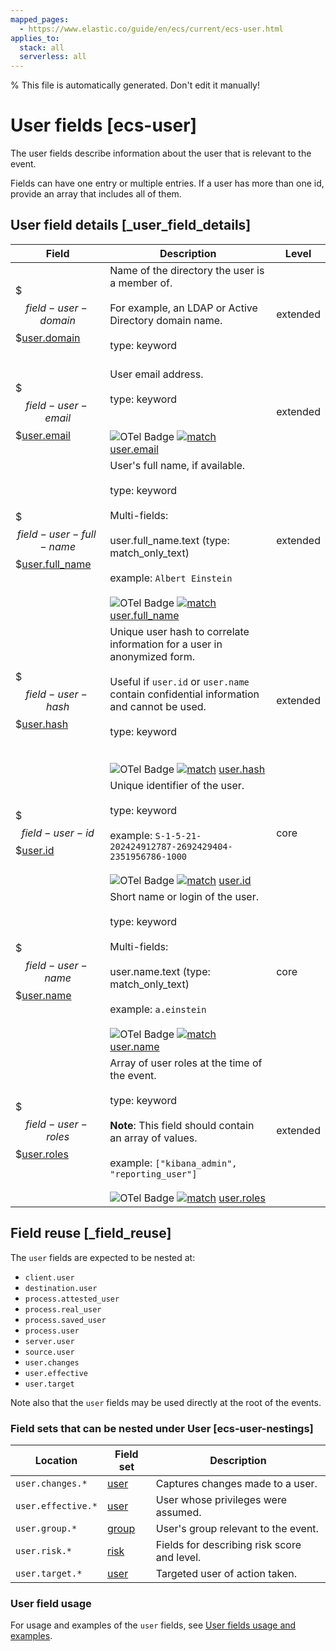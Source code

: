 ```yaml
---
mapped_pages:
  - https://www.elastic.co/guide/en/ecs/current/ecs-user.html
applies_to:
  stack: all
  serverless: all
---
```

% This file is automatically generated. Don't edit it manually!

# User fields [ecs-user]

The user fields describe information about the user that is relevant to the event.

Fields can have one entry or multiple entries. If a user has more than one id, provide an array that includes all of them.

## User field details [_user_field_details]

| Field | Description | Level |
| --- | --- | --- |
| $$$field-user-domain$$$[user.domain](#field-user-domain) | Name of the directory the user is a member of.<br><br>For example, an LDAP or Active Directory domain name.<br><br>type: keyword<br><br> | extended |
| $$$field-user-email$$$[user.email](#field-user-email) | User email address.<br><br>type: keyword<br><br><br>![OTel Badge](https://img.shields.io/badge/OpenTelemetry-4a5ca6?style=flat&logo=opentelemetry) [![match](https://img.shields.io/badge/match-93c93e?style=flat)](/reference/ecs-opentelemetry.md#ecs-opentelemetry-relation) [user.email](https://opentelemetry.io/docs/specs/semconv/attributes-registry/user/#user-email) | extended |
| $$$field-user-full-name$$$[user.full_name](#field-user-full-name) | User's full name, if available.<br><br>type: keyword<br><br>Multi-fields:<br><br>user.full_name.text (type: match_only_text)<br><br>example: `Albert Einstein`<br><br>![OTel Badge](https://img.shields.io/badge/OpenTelemetry-4a5ca6?style=flat&logo=opentelemetry) [![match](https://img.shields.io/badge/match-93c93e?style=flat)](/reference/ecs-opentelemetry.md#ecs-opentelemetry-relation) [user.full_name](https://opentelemetry.io/docs/specs/semconv/attributes-registry/user/#user-full-name) | extended |
| $$$field-user-hash$$$[user.hash](#field-user-hash) | Unique user hash to correlate information for a user in anonymized form.<br><br>Useful if `user.id` or `user.name` contain confidential information and cannot be used.<br><br>type: keyword<br><br><br>![OTel Badge](https://img.shields.io/badge/OpenTelemetry-4a5ca6?style=flat&logo=opentelemetry) [![match](https://img.shields.io/badge/match-93c93e?style=flat)](/reference/ecs-opentelemetry.md#ecs-opentelemetry-relation) [user.hash](https://opentelemetry.io/docs/specs/semconv/attributes-registry/user/#user-hash) | extended |
| $$$field-user-id$$$[user.id](#field-user-id) | Unique identifier of the user.<br><br>type: keyword<br><br>example: `S-1-5-21-202424912787-2692429404-2351956786-1000`<br><br>![OTel Badge](https://img.shields.io/badge/OpenTelemetry-4a5ca6?style=flat&logo=opentelemetry) [![match](https://img.shields.io/badge/match-93c93e?style=flat)](/reference/ecs-opentelemetry.md#ecs-opentelemetry-relation) [user.id](https://opentelemetry.io/docs/specs/semconv/attributes-registry/user/#user-id) | core |
| $$$field-user-name$$$[user.name](#field-user-name) | Short name or login of the user.<br><br>type: keyword<br><br>Multi-fields:<br><br>user.name.text (type: match_only_text)<br><br>example: `a.einstein`<br><br>![OTel Badge](https://img.shields.io/badge/OpenTelemetry-4a5ca6?style=flat&logo=opentelemetry) [![match](https://img.shields.io/badge/match-93c93e?style=flat)](/reference/ecs-opentelemetry.md#ecs-opentelemetry-relation) [user.name](https://opentelemetry.io/docs/specs/semconv/attributes-registry/user/#user-name) | core |
| $$$field-user-roles$$$[user.roles](#field-user-roles) | Array of user roles at the time of the event.<br><br>type: keyword<br><br>**Note**: This field should contain an array of values.<br><br>example: `["kibana_admin", "reporting_user"]`<br><br>![OTel Badge](https://img.shields.io/badge/OpenTelemetry-4a5ca6?style=flat&logo=opentelemetry) [![match](https://img.shields.io/badge/match-93c93e?style=flat)](/reference/ecs-opentelemetry.md#ecs-opentelemetry-relation) [user.roles](https://opentelemetry.io/docs/specs/semconv/attributes-registry/user/#user-roles) | extended |

## Field reuse [_field_reuse]

The `user` fields are expected to be nested at:

* `client.user`
* `destination.user`
* `process.attested_user`
* `process.real_user`
* `process.saved_user`
* `process.user`
* `server.user`
* `source.user`
* `user.changes`
* `user.effective`
* `user.target`

Note also that the `user` fields may be used directly at the root of the events.


### Field sets that can be nested under User [ecs-user-nestings]

| Location | Field set | Description |
|---|---|---|
| `user.changes.*`| [user](/reference/ecs-user.md) |Captures changes made to a user.
| `user.effective.*`| [user](/reference/ecs-user.md) |User whose privileges were assumed.
| `user.group.*`| [group](/reference/ecs-group.md) |User's group relevant to the event.
| `user.risk.*`| [risk](/reference/ecs-risk.md) |Fields for describing risk score and level.
| `user.target.*`| [user](/reference/ecs-user.md) |Targeted user of action taken.

### User field usage

For usage and examples of the `user` fields, see [User fields usage and examples](/reference/ecs-user-usage.md).

